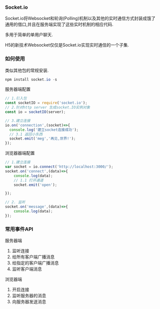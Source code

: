 ### Socket.io

Socket.io将Websocket和轮询(Polling)机制以及其他的实时通信方式封装成饿了通用的借口,并且在服务端实现了这些实时机制的相应代码.

多用于简单的单用户聊天.

H5的新技术Websocket仅仅是Socket.io实现实时通信的一个子集.

### 如何使用

类似其他包的常规安装.

```powershell
npm install socket.io -s
```

服务器端配置

```javascript
// 1.引入包
const socketIO = require('socket.io');
// 2.针对http server 生成socket.IO实例对象
const io = socketIO(server);

// 3.建立连接
io.on('connection',(socket)=>{
  console.log('建立socket连接成功');
  // 3.1 返回小东西
  socket.emit('meg','再见,世界!');
});
```

浏览器器端配置

```javascript
// 1.建立连接
var socket = io.connect('http://localhost:3000/');
socket.on('connect',(data)=>{
    console.log(data);
    // 1.1 打开通道
    socket.emit('open');

});

// 2. 监听
socket.on('message',(data)=>{
    console.log(data);
});
```



### 常用事件API

服务器端

1. 监听连接
2. 给所有客户端广播消息
3. 给指定的客户端广播消息
4. 监听客户端消息

浏览器端

1. 开启连接
2. 监听服务器的消息
3. 向服务器发送消息
